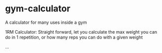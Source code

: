 # gym-calculator
A calculator for many uses inside a gym

1RM Calculator: Straight forward, let you calculate the max weight you can do in 1 repetition, or how many reps you can do with a given weight

...
